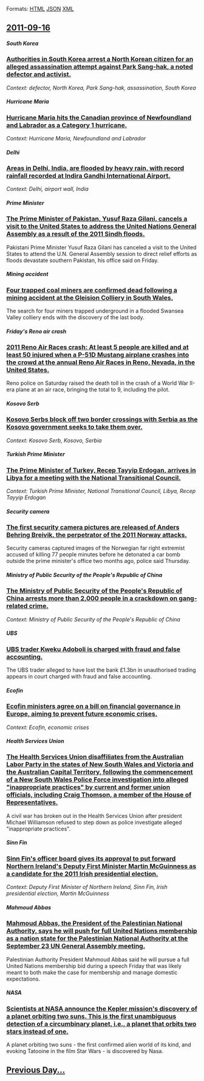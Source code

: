 
Formats: [HTML](2011/09/16/index.html)  [JSON](2011/09/16/index.json)  [XML](2011/09/16/index.xml)  

## [2011-09-16](/news/2011/09/16/index.md)

##### South Korea
### [Authorities in South Korea arrest a North Korean citizen for an alleged assassination attempt against Park Sang-hak, a noted defector and activist. ](/news/2011/09/16/authorities-in-south-korea-arrest-a-north-korean-citizen-for-an-alleged-assassination-attempt-against-park-sang-hak-a-noted-defector-and-ac.md)
_Context: defector, North Korea, Park Sang-hak, assassination, South Korea_

##### Hurricane Maria
### [Hurricane Maria hits the Canadian province of Newfoundland and Labrador as a Category&nbsp;1 hurricane. ](/news/2011/09/16/hurricane-maria-hits-the-canadian-province-of-newfoundland-and-labrador-as-a-category-nbsp-1-hurricane.md)
_Context: Hurricane Maria, Newfoundland and Labrador_

##### Delhi
### [Areas in Delhi, India, are flooded by heavy rain, with record rainfall recorded at Indira Gandhi International Airport. ](/news/2011/09/16/areas-in-delhi-india-are-flooded-by-heavy-rain-with-record-rainfall-recorded-at-indira-gandhi-international-airport.md)
_Context: Delhi, airport wall, India_

##### Prime Minister
### [The Prime Minister of Pakistan, Yusuf Raza Gilani, cancels a visit to the United States to address the United Nations General Assembly as a result of the 2011 Sindh floods. ](/news/2011/09/16/the-prime-minister-of-pakistan-yusuf-raza-gilani-cancels-a-visit-to-the-united-states-to-address-the-united-nations-general-assembly-as-a.md)
Pakistani Prime Minister Yusuf Raza Gilani has canceled a visit to the United States to attend the U.N. General Assembly session to direct relief efforts as floods devastate southern Pakistan, his office said on Friday.

##### Mining accident
### [Four trapped coal miners are confirmed dead following a mining accident at the Gleision Colliery in South Wales. ](/news/2011/09/16/four-trapped-coal-miners-are-confirmed-dead-following-a-mining-accident-at-the-gleision-colliery-in-south-wales.md)
The search for four miners trapped underground in a flooded Swansea Valley colliery ends with the discovery of the last body.

##### Friday's Reno air crash
### [2011 Reno Air Races crash: At least 5 people are killed and at least 50 injured when a P-51D Mustang airplane crashes into the crowd at the annual Reno Air Races in Reno, Nevada, in the United States. ](/news/2011/09/16/2011-reno-air-races-crash-at-least-5-people-are-killed-and-at-least-50-injured-when-a-p-51d-mustang-airplane-crashes-into-the-crowd-at-the.md)
Reno police on Saturday raised the death toll in the crash of a World War II-era plane at an air race, bringing the total to 9, including the pilot. 

##### Kosovo Serb
### [Kosovo Serbs block off two border crossings with Serbia as the Kosovo government seeks to take them over. ](/news/2011/09/16/kosovo-serbs-block-off-two-border-crossings-with-serbia-as-the-kosovo-government-seeks-to-take-them-over.md)
_Context: Kosovo Serb, Kosovo, Serbia_

##### Turkish Prime Minister
### [The Prime Minister of Turkey, Recep Tayyip Erdogan, arrives in Libya for a meeting with the National Transitional Council. ](/news/2011/09/16/the-prime-minister-of-turkey-recep-tayyip-erdogan-arrives-in-libya-for-a-meeting-with-the-national-transitional-council.md)
_Context: Turkish Prime Minister, National Transitional Council, Libya, Recep Tayyip Erdogan_

##### Security camera
### [The first security camera pictures are released of Anders Behring Breivik, the perpetrator of the 2011 Norway attacks. ](/news/2011/09/16/the-first-security-camera-pictures-are-released-of-anders-behring-breivik-the-perpetrator-of-the-2011-norway-attacks.md)
Security cameras captured images of the Norwegian far right extremist accused of killing 77 people minutes before he detonated a car bomb outside the prime minister&#39;s office two months ago, police said Thursday.

##### Ministry of Public Security of the People's Republic of China
### [The Ministry of Public Security of the People's Republic of China arrests more than 2,000 people in a crackdown on gang-related crime. ](/news/2011/09/16/the-ministry-of-public-security-of-the-people-s-republic-of-china-arrests-more-than-2-000-people-in-a-crackdown-on-gang-related-crime.md)
_Context: Ministry of Public Security of the People's Republic of China_

##### UBS
### [UBS trader Kweku Adoboli is charged with fraud and false accounting. ](/news/2011/09/16/ubs-trader-kweku-adoboli-is-charged-with-fraud-and-false-accounting.md)
The UBS trader alleged to have lost the bank £1.3bn in unauthorised trading appears in court charged with fraud and false accounting.

##### Ecofin
### [Ecofin ministers agree on a bill on financial governance in Europe, aiming to prevent future economic crises. ](/news/2011/09/16/ecofin-ministers-agree-on-a-bill-on-financial-governance-in-europe-aiming-to-prevent-future-economic-crises.md)
_Context: Ecofin, economic crises_

##### Health Services Union
### [The Health Services Union disaffiliates from the Australian Labor Party in the states of New South Wales and Victoria and the Australian Capital Territory, following the commencement of a New South Wales Police Force investigation into alleged "inappropriate practices" by current and former union officials, including Craig Thomson, a member of the House of Representatives. ](/news/2011/09/16/the-health-services-union-disaffiliates-from-the-australian-labor-party-in-the-states-of-new-south-wales-and-victoria-and-the-australian-cap.md)
A civil war has broken out in the Health Services Union after president Michael Williamson refused to step down as police investigate alleged &#034;inappropriate practices&#034;.

##### Sinn Fin
### [Sinn Fin's officer board gives its approval to put forward Northern Ireland's Deputy First Minister Martin McGuinness as a candidate for the 2011 Irish presidential election. ](/news/2011/09/16/sinn-fein-s-officer-board-gives-its-approval-to-put-forward-northern-ireland-s-deputy-first-minister-martin-mcguinness-as-a-candidate-for-th.md)
_Context: Deputy First Minister of Northern Ireland, Sinn Fin, Irish presidential election, Martin McGuinness_

##### Mahmoud Abbas
### [Mahmoud Abbas, the President of the Palestinian National Authority, says he will push for full United Nations membership as a nation state for the Palestinian National Authority at the September 23 UN General Assembly meeting. ](/news/2011/09/16/mahmoud-abbas-the-president-of-the-palestinian-national-authority-says-he-will-push-for-full-united-nations-membership-as-a-nation-state-f.md)
Palestinian Authority President Mahmoud Abbas said he will pursue a full United Nations membership bid during a speech Friday that was likely meant to both make the case for membership and manage domestic expectations.

##### NASA
### [Scientists at NASA announce the Kepler mission's discovery of a planet orbiting two suns. This is the first unambiguous detection of a circumbinary planet, i.e., a planet that orbits two stars instead of one. ](/news/2011/09/16/scientists-at-nasa-announce-the-kepler-mission-s-discovery-of-a-planet-orbiting-two-suns-this-is-the-first-unambiguous-detection-of-a-circu.md)
A planet orbiting two suns - the first confirmed alien world of its kind, and evoking Tatooine in the film Star Wars - is discovered by Nasa.

## [Previous Day...](/news/2011/09/15/index.md)

